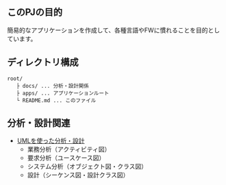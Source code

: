 ## このPJの目的
簡易的なアプリケーションを作成して、各種言語やFWに慣れることを目的としています。

## ディレクトリ構成

```
root/
   ├ docs/ ... 分析・設計関係
   ├ apps/ ... アプリケーションルート
   └ README.md ... このファイル
```

## 分析・設計関連
- [UMLを使った分析・設計](./docs/分析・設計/README.md)
  - 業務分析（アクティビティ図）
  - 要求分析（ユースケース図）
  - システム分析（オブジェクト図・クラス図）
  - 設計（シーケンス図・設計クラス図）
